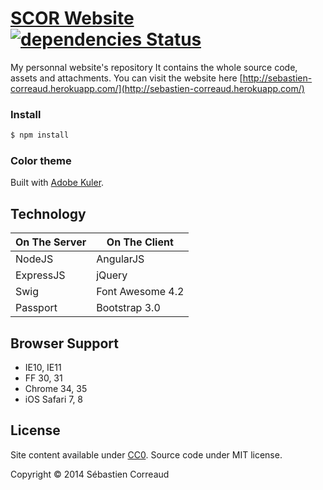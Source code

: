 [SCOR Website](http://sebastien-correaud.herokuapp.com/)  [![dependencies Status](https://david-dm.org/iGitScor/portfolio.svg)](https://david-dm.org/iGitScor/portfolio#info=dependencies)
============

My personnal website's repository
It contains the whole source code, assets and attachments.
You can visit the website here [http://sebastien-correaud.herokuapp.com/](http://sebastien-correaud.herokuapp.com/)


### Install

```sh
$ npm install
```


### Color theme

Built with [Adobe Kuler](https://color.adobe.com/fr/explore/).


## Technology
| On The Server | On The Client    |
| ------------- | ---------------- |
| NodeJS        | AngularJS        |
| ExpressJS     | jQuery           |
| Swig          | Font Awesome 4.2 |
| Passport      | Bootstrap 3.0    |


## Browser Support

* IE10, IE11
* FF 30, 31
* Chrome 34, 35
* iOS Safari 7, 8


## License

Site content available under [CC0](https://creativecommons.org/publicdomain/zero/1.0/). Source code under MIT license.

Copyright © 2014 Sébastien Correaud